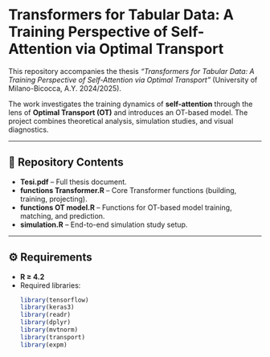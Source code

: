 # Transformers for Tabular Data: A Training Perspective of Self-Attention via Optimal Transport

This repository accompanies the thesis *“Transformers for Tabular Data: A Training Perspective of Self-Attention via Optimal Transport”* (University of Milano-Bicocca, A.Y. 2024/2025).  

The work investigates the training dynamics of **self-attention** through the lens of **Optimal Transport (OT)** and introduces an OT-based model. The project combines theoretical analysis, simulation studies, and visual diagnostics.

---

## 📂 Repository Contents
- **Tesi.pdf** – Full thesis document.  
- **functions Transformer.R** – Core Transformer functions (building, training, projecting).  
- **functions OT model.R** – Functions for OT-based model training, matching, and prediction.  
- **simulation.R** – End-to-end simulation study setup.  

---

## ⚙️ Requirements
- **R ≥ 4.2**
- Required libraries:  
  ```r
  library(tensorflow)
  library(keras3)
  library(readr)
  library(dplyr)
  library(mvtnorm)
  library(transport)
  library(expm)
